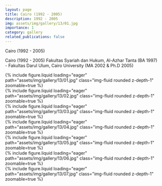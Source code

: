 ```yaml
---
layout: page
title: Cairo (1992 - 2005)
description: 1992 - 2005
img: assets/img/gallery/13/01.jpg
importance: 1
category: gallery
related_publications: false
---
```


<p class="distill-post-title">Cairo (1992 - 2005)</p>

Cairo (1992 - 2005)
Fakultas Syariah dan Hukum, Al-Azhar Tanta (BA 1997) - Fakultas Darul Ulum, Cairo University (MA 2002 & Ph.D 2005)

<div class="row mt-3">
    <div class="col-sm mt-3 mt-md-0">
        {% include figure.liquid loading="eager" path="assets/img/gallery/13/01.jpg" class="img-fluid rounded z-depth-1" zoomable=true %}
    </div>
    <div class="col-sm mt-3 mt-md-0">
        {% include figure.liquid loading="eager" path="assets/img/gallery/13/02.jpg" class="img-fluid rounded z-depth-1" zoomable=true %}
    </div>
    <div class="col-sm mt-3 mt-md-0">
        {% include figure.liquid loading="eager" path="assets/img/gallery/13/03.jpg" class="img-fluid rounded z-depth-1" zoomable=true %}
    </div>
</div>
<div class="row mt-3">
    <div class="col-sm mt-3 mt-md-0">
        {% include figure.liquid loading="eager" path="assets/img/gallery/13/04.jpg" class="img-fluid rounded z-depth-1" zoomable=true %}
    </div>
    <div class="col-sm mt-3 mt-md-0">
        {% include figure.liquid loading="eager" path="assets/img/gallery/13/05.jpg" class="img-fluid rounded z-depth-1" zoomable=true %}
    </div>
</div>

<div class="row mt-3">
    <div class="col-sm mt-3 mt-md-0">
        {% include figure.liquid loading="eager" path="assets/img/gallery/13/06.jpg" class="img-fluid rounded z-depth-1" zoomable=true %}
    </div>
    <div class="col-sm mt-3 mt-md-0">
        {% include figure.liquid loading="eager" path="assets/img/gallery/13/07.jpg" class="img-fluid rounded z-depth-1" zoomable=true %}
    </div>
</div>
